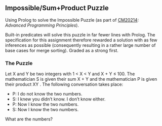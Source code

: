 ## Impossible/Sum+Product Puzzle

Using Prolog to solve the Impossible Puzzle (as part of [CM20214](http://www.bath.ac.uk/catalogues/2014-2015/cm/CM20214.html): *Advanced Programming Principles*).

Built-in predicates will solve this puzzle in far fewer lines with Prolog. The specification for this assignment therefore rewarded a solution with as few inferences as possible (consequently resulting in a rather large number of base cases for merge sorting). Graded as a strong first.

### The Puzzle

Let X and Y be two integers with 1 < X < Y and X + Y ≤ 100. The mathematician S is given their sum X + Y and the mathematician P is given their product XY . The following conversation takes place:
* P: I do not know the two numbers.
* S: I knew you didn’t know. I don’t know either.
* P: Now I know the two numbers.
* S: Now I know the two numbers.

What are the numbers?
